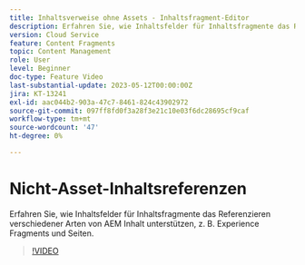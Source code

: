 ```yaml
---
title: Inhaltsverweise ohne Assets - Inhaltsfragment-Editor
description: Erfahren Sie, wie Inhaltsfelder für Inhaltsfragmente das Referenzieren verschiedener Arten von AEM Inhalt unterstützen, z. B. Experience Fragments und Seiten.
version: Cloud Service
feature: Content Fragments
topic: Content Management
role: User
level: Beginner
doc-type: Feature Video
last-substantial-update: 2023-05-12T00:00:00Z
jira: KT-13241
exl-id: aac044b2-903a-47c7-8461-824c43902972
source-git-commit: 097ff8fd0f3a28f3e21c10e03f6dc28695cf9caf
workflow-type: tm+mt
source-wordcount: '47'
ht-degree: 0%

---
```


# Nicht-Asset-Inhaltsreferenzen

Erfahren Sie, wie Inhaltsfelder für Inhaltsfragmente das Referenzieren verschiedener Arten von AEM Inhalt unterstützen, z. B. Experience Fragments und Seiten.

>[!VIDEO](https://video.tv.adobe.com/v/3419313/?learn=on)
